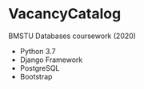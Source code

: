 # VacancyCatalog
BMSTU Databases coursework (2020)

* Python 3.7
* Django Framework
* PostgreSQL
* Bootstrap
